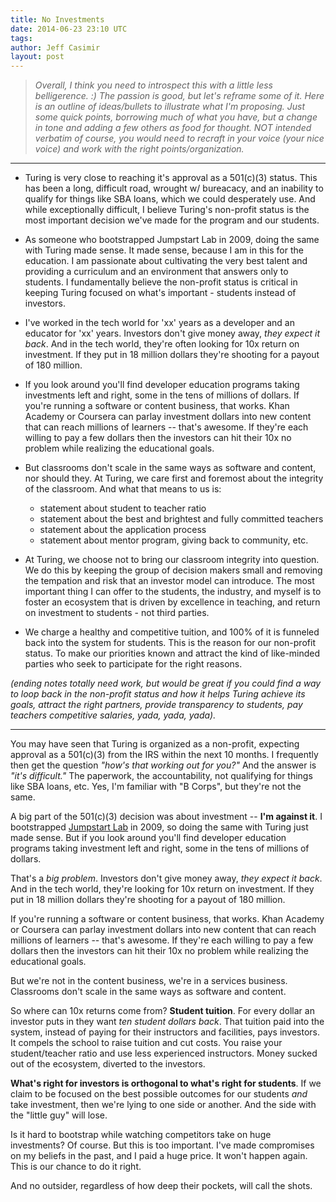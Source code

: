 ```yaml
---
title: No Investments
date: 2014-06-23 23:10 UTC
tags:
author: Jeff Casimir
layout: post
---
```


> *Overall, I think you need to introspect this with a little less belligerence. :) The passion is good, but let's reframe some of it. Here is an outline of ideas/bullets to illustrate what I'm proposing. Just some quick points, borrowing much of what you have, but a change in tone and adding a few others as food for thought. NOT intended verbatim of course, you would need to recraft in your voice (your nice voice) and work with the right points/organization.*

_______________________________________

  + Turing is very close to reaching it's approval as a 501(c)(3) status. This has been a long, difficult road, wrought w/ bureacacy, and an inability to qualify for things like SBA loans, which we could desperately use. And while exceptionally difficult, I believe Turing's non-profit status is the most important decision we've made for the program and our students.
  
  + As someone who bootstrapped Jumpstart Lab in 2009, doing the same with Turing made sense. It made sense, because I am in this for the education. I am passionate about cultivating the very best talent and providing a curriculum and an environment that answers only to students. I fundamentally believe the non-profit status is critical in keeping Turing focused on what's important - students instead of investors.  
  
  + I've worked in the tech world for 'xx' years as a developer and an educator for 'xx' years. Investors don't give money away, *they expect it back*. And in the tech world, they're often looking for 10x return on investment. If they put
in 18 million dollars they're shooting for a payout of 180 million.

  + If you look around you'll find developer education programs taking investments left and right, some in the tens of millions of dollars. If you're running a software or content business, that works. Khan Academy or
Coursera can parlay investment dollars into new content that can reach millions
of learners -- that's awesome. If they're each willing to pay a few dollars then
the investors can hit their 10x no problem while realizing the educational goals.

  + But classrooms don't scale in the same ways as software and content, nor should they. At Turing, we care first and foremost about the integrity of the classroom. And what that means to us is:
    - statement about student to teacher ratio
    - statement about the best and brightest and fully committed teachers 
    - statement about the application process 
    - statement about mentor program, giving back to community, etc.

  + At Turing, we choose not to bring our classroom integrity into question. We do this by keeping the group of decision makers small and removing the tempation and risk that an investor model can introduce. The most important thing I can offer to the students, the industry, and myself is to foster an ecosystem that is driven by excellence in teaching, and return on investment to students - not third parties. 
  + We charge a healthy and competitive tuition, and 100% of it is funneled back into the system for students. This is the reason for our non-profit status. To make our priorities known and attract the kind of like-minded parties who seek to participate for the right reasons. 
  
*(ending notes totally need work, but would be great if you could find a way to loop back in the non-profit status and how it helps Turing achieve its goals, attract the right partners, provide transparency to students, pay teachers competitive salaries, yada, yada, yada).*

_______________________________________

You may have seen that Turing is organized as a non-profit, expecting approval
as a 501(c)(3) from the IRS within the next 10 months. I frequently then get the
question *"how's that working out for you?"* And the answer is *"it's difficult."*
The paperwork, the accountability, not qualifying for things like SBA loans, etc.
Yes, I'm familiar with "B Corps", but they're not the same.

A big part of the 501(c)(3) decision was about investment -- **I'm against it**. I
bootstrapped [Jumpstart Lab](http://jumpstartlab.com) in 2009, so doing the same
with Turing just made sense. But if you look around you'll find developer education
programs taking investment left and right, some in the tens of millions of dollars.

That's a *big problem*. Investors don't give money away, *they expect it back*.
And in the tech world, they're looking for 10x return on investment. If they put
in 18 million dollars they're shooting for a payout of 180 million.

If you're running a software or content business, that works. Khan Academy or
Coursera can parlay investment dollars into new content that can reach millions
of learners -- that's awesome. If they're each willing to pay a few dollars then
the investors can hit their 10x no problem while realizing the educational goals.

But we're not in the content business, we're in a services business. Classrooms
don't scale in the same ways as software and content.

So where can 10x returns come from? **Student tuition**. For every dollar an investor puts
in they want *ten student dollars back*. That tuition paid into the system, instead
of paying for their instructors and facilities, pays investors. It compels the school to
raise tuition and cut costs. You raise your student/teacher ratio and use less
experienced instructors. Money sucked out of the ecosystem, diverted to the investors.

**What's right for investors is orthogonal to what's right for students**. If we claim
to be focused on the best possible outcomes for our students *and* take investment, then 
we're lying to one side or another. And the side with the "little guy" will lose.

Is it hard to bootstrap while watching competitors take on huge investments? Of
course. But this is too important. I've made compromises on my beliefs in the past,
and I paid a huge price. It won't happen again. This is our chance to do it right.

And no outsider, regardless of how deep their pockets, will call the shots.
